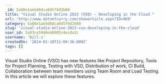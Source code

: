 ```yaml
---
_id: 5a88e1aebd6dca0d5f0d2b00
title: "Visual Studio Online 2013 (VSO) – Developing in the Cloud "
url: 'http://www.dotnetcurry.com/showarticle.aspx?ID=969'
category: 5a88e1aebd6dca0d5f0d2b00
slug: 'visual-studio-online-2013-vso-developing-in-the-cloud'
user_id: 5a83ce59d6eb0005c4ecda2c
username: 'bill-s'
createdOn: '2014-01-18T11:04:36.000Z'
tags: []
---
```


Visual Studio Online (VSO) has new features like Project Repository, Tools for Project Planning, Testing with VSO, Distribution of work, CI Build, Collaboration between team members using Team Room and Load Testing. In this article we will explore these features.

